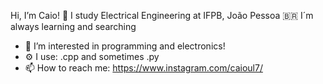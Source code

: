 Hi, I’m Caio! 👋
I study Electrical Engineering at IFPB, João Pessoa 🇧🇷
I´m always learning and searching
  
- 👀 I’m interested in programming and electronics!
- ⚙️ I use: .cpp and sometimes .py
- 📫 How to reach me: https://www.instagram.com/caioul7/

<!---
caiosbrl7/caiosbrl7 is a ✨ special ✨ repository because its `README.md` (this file) appears on your GitHub profile.
You can click the Preview link to take a look at your changes.
--->
